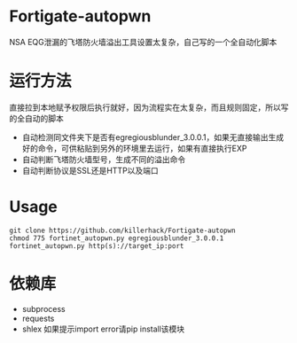 # Fortigate-autopwn
NSA EQG泄漏的飞塔防火墙溢出工具设置太复杂，自己写的一个全自动化脚本
# 运行方法
直接拉到本地赋予权限后执行就好，因为流程实在太复杂，而且规则固定，所以写的全自动的脚本
- 自动检测同文件夹下是否有egregiousblunder_3.0.0.1，如果无直接输出生成好的命令，可供粘贴到另外的环境里去运行，如果有直接执行EXP
- 自动判断飞塔防火墙型号，生成不同的溢出命令
- 自动判断协议是SSL还是HTTP以及端口
# Usage
````
git clone https://github.com/killerhack/Fortigate-autopwn
chmod 775 fortinet_autopwn.py egregiousblunder_3.0.0.1
fortinet_autopwn.py http(s)://target_ip:port
````
# 依赖库
- subprocess
- requests
- shlex
如果提示import error请pip install该模块
